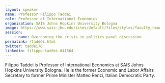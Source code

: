```yaml
---
layout: speaker
name: Professor Filippo Taddei
role: Professor of International Economics
organisation: SAIS Johns Hopkins University Bologna
image: https://www.sais-jhu.edu/sites/default/files/styles/faculty_headshot/public/fTaddei.jpg?itok=4oB0yo8U&c=294b9a6f2ad4a6ada27f79d28e7ff00d
session:
    - name: Overcoming the crisis in politics panel discussion
permalink: /taddei.html
twitter: taddei76
linkedin: filippo-taddei-641564
---
```

Filippo Taddei is Professor of International Economics at SAIS Johns Hopkins University Bologna. He is the former Economic and Labor Affairs Secretary to former Prime Minister Matteo Renzi, Italian Democratic Party.